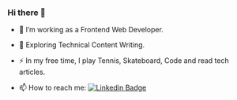 ### Hi there 👋

- :telescope: I’m working as a Frontend Web Developer.

- :seedling: Exploring Technical Content Writing.

- :zap: In my free time, I play Tennis, Skateboard, Code and read tech articles.

- :mailbox: How to reach me: [![Linkedin Badge](https://img.shields.io/badge/-olly-blue?style=flat&logo=Linkedin&logoColor=white)](https://www.linkedin.com/in/ollypethick/)

<!--
**ollypolly/ollypolly** is a ✨ _special_ ✨ repository because its `README.md` (this file) appears on your GitHub profile.

Here are some ideas to get you started:

- 🔭 I’m currently working on ...
- 🌱 I’m currently learning ...
- 👯 I’m looking to collaborate on ...
- 🤔 I’m looking for help with ...
- 💬 Ask me about ...
- 📫 How to reach me: ...
- 😄 Pronouns: ...
- ⚡ Fun fact: ...
-->
